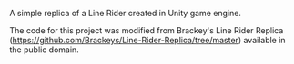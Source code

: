 A simple replica of a Line Rider created in Unity game engine.

The code for this project was modified from Brackey's Line Rider Replica (https://github.com/Brackeys/Line-Rider-Replica/tree/master) available in the public domain.
